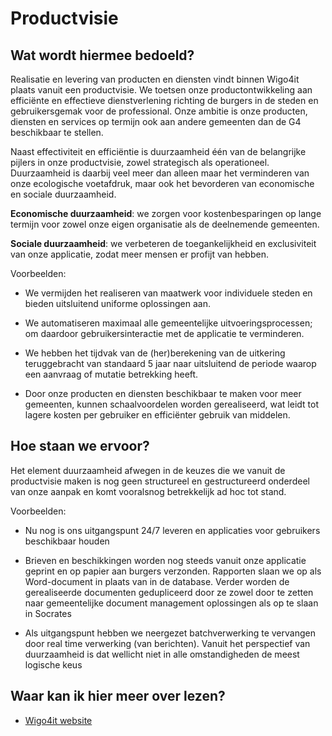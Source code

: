 # Productvisie

## Wat wordt hiermee bedoeld?
Realisatie en levering van producten en diensten vindt binnen Wigo4it plaats vanuit een productvisie. We toetsen onze productontwikkeling aan efficiënte en effectieve dienstverlening richting de burgers in de steden en gebruikersgemak voor de professional. Onze ambitie is onze producten, diensten en services op termijn ook aan andere gemeenten dan de G4 beschikbaar te stellen. 
 

Naast effectiviteit en efficiëntie is duurzaamheid één van de belangrijke pijlers in onze productvisie, zowel strategisch als operationeel. Duurzaamheid is daarbij veel meer dan alleen maar het verminderen van onze ecologische voetafdruk, maar ook het bevorderen van economische en sociale duurzaamheid.  

 
**Economische duurzaamheid**: we zorgen voor kostenbesparingen op lange termijn voor zowel onze eigen organisatie als de deelnemende gemeenten. 

**Sociale duurzaamheid**: we verbeteren de toegankelijkheid en exclusiviteit van onze applicatie, zodat meer mensen er profijt van hebben. 

 
Voorbeelden: 

- We vermijden het realiseren van maatwerk voor individuele steden en bieden uitsluitend uniforme oplossingen aan.  

- We automatiseren maximaal alle gemeentelijke uitvoeringsprocessen; om daardoor gebruikersinteractie met de applicatie te verminderen. 

- We hebben het tijdvak van de (her)berekening van de uitkering teruggebracht van standaard 5 jaar naar uitsluitend de periode waarop een aanvraag of mutatie betrekking heeft. 

- Door onze producten en diensten beschikbaar te maken voor meer gemeenten, kunnen schaalvoordelen worden gerealiseerd, wat leidt tot lagere kosten per gebruiker en efficiënter gebruik van middelen. 

## Hoe staan we ervoor?
Het element duurzaamheid afwegen in de keuzes die we vanuit de productvisie maken is nog geen structureel en gestructureerd onderdeel van onze aanpak en komt vooralsnog betrekkelijk ad hoc tot stand. 


Voorbeelden: 

- Nu nog is ons uitgangspunt 24/7 leveren en applicaties voor gebruikers beschikbaar houden 

- Brieven en beschikkingen worden nog steeds vanuit onze applicatie geprint en op papier aan burgers verzonden. Rapporten slaan we op als Word-document in plaats van in de database. Verder worden de gerealiseerde documenten gedupliceerd door ze zowel door te zetten naar gemeentelijke document management oplossingen als op te slaan in Socrates 

- Als uitgangspunt hebben we neergezet batchverwerking te vervangen door real time verwerking (van berichten). Vanuit het perspectief van duurzaamheid is dat wellicht niet in alle omstandigheden de meest logische keus

## Waar kan ik hier meer over lezen?
- [Wigo4it website](https://www.wigo4it.nl/)
